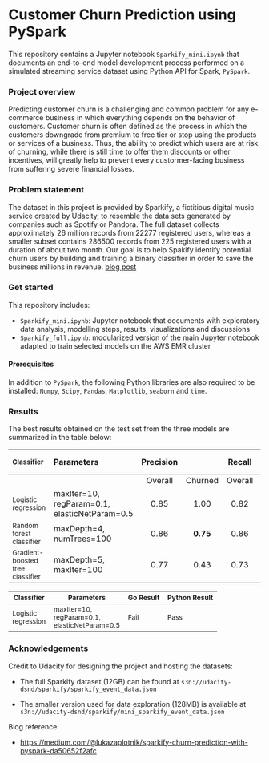 # Customer Churn Prediction using PySpark

This repository contains a Jupyter notebook `Sparkify_mini.ipynb` that documents an end-to-end model development process performed on a simulated streaming service dataset using Python API for Spark, `PySpark`.

### Project overview

Predicting customer churn is a challenging and common problem for any e-commerce business in which everything depends on the behavior of customers. Customer churn is often defined as the process in which the customers downgrade from premium to free tier or stop using the products or services of a business. Thus, the ability to predict which users are at risk of churning, while there is still time to offer them discounts or other incentives, will greatly help to prevent every custormer-facing business from suffering severe financial losses.

### Problem statement

The dataset in this project is provided by Sparkify, a fictitious digital music service created by Udacity, to resemble the data sets generated by companies such as Spotify or Pandora. The full dataset collects approximately 26 million records from 22277 registered users, whereas a smaller subset contains 286500 records from 225 registered users with a duration of about two month. Our goal is to help Spakify identify potential churn users by building and training a binary classifier in order to save the business millions in revenue. [blog post](https://wguo.rbind.io/post/sparkify-churn-prediction/)

### Get started

This repository includes:

* `Sparkify_mini.ipynb`: Jupyter notebook that documents with exploratory data analysis, modelling steps, results, visualizations and discussions
* `Sparkify_full.ipynb`: modularized version of the main Jupyter notebook adapted to train selected models on the AWS EMR cluster
  
#### Prerequisites

In addition to `PySpark`, the following Python libraries are also required to be installed: `Numpy`, `Scipy`, `Pandas`, `Matplotlib`, `seaborn` and `time`.

### Results

The best results obtained on the test set from the three models are summarized in the table below:


| <sub>Classifier</sub>                       | Parameters                                    | Precision |          | Recall  |          | F1 score |         |  AUC-PR  |
| :------------------------------------------ | :-------------------------------------------- | :-------: | :------: | :-----: | :------: | :------: | :-----: | :------: |
|                                             |                                               |  Overall  | Churned  | Overall | Churned  | Overall  | Churned |          |
| <sub>Logistic regression</sub>              | maxIter=10, regParam=0.1, elasticNetParam=0.5 |   0.85    |   1.00   |  0.82   |   0.20   |   0.77   |  0.33   |   0.72   |
| <sub>Random forest classifier</sub>         | maxDepth=4, numTrees=100                      |   0.86    | **0.75** |  0.86   | **0.60** | **0.86** |  0.67   | **0.77** |
| <sub>Gradient-boosted tree classifier</sub> | maxDepth=5, maxIter=100                       |   0.77    |   0.43   |  0.73   |   0.60   |   0.74   |  0.50   |   0.65   |

<table>
  <thead>
    <tr>
      <th><sub>Classifier</sub></th><th><sub>Parameters</sub></th><th><sub>Go Result</sub></th><th><sub>Python Result</sub></th>
    </tr>
  </thead>
  <tbody>
    <tr>
      <td><sub>Logistic</sub><br><sub>regression</sub></td>
      <td><sub>maxIter=10,</sub><br><sub>regParam=0.1,</sub><br><sub>elasticNetParam=0.5</sub></td>
      <td><sub>Fail</sub></td>
      <td><sub>Pass</sub></td>
    </tr>
  </tbody>
</table>


### Acknowledgements
Credit to Udacity for designing the project and hosting the datasets:

* The full Sparkify dataset (12GB) can be found at `s3n://udacity-dsnd/sparkify/sparkify_event_data.json`

* The smaller version used for data exploration (128MB) is available at `s3n://udacity-dsnd/sparkify/mini_sparkify_event_data.json`

Blog reference: 
* https://medium.com/@lukazaplotnik/sparkify-churn-prediction-with-pyspark-da50652f2afc
